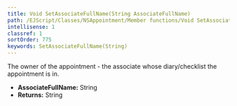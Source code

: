 ```yaml
---
title: Void SetAssociateFullName(String AssociateFullName)
path: /EJScript/Classes/NSAppointment/Member functions/Void SetAssociateFullName(String p_0)
intellisense: 1
classref: 1
sortOrder: 775
keywords: SetAssociateFullName(String)
---
```



The owner of the appointment - the associate whose diary/checklist the appointment is in.



* **AssociateFullName:** String
* **Returns:** String


